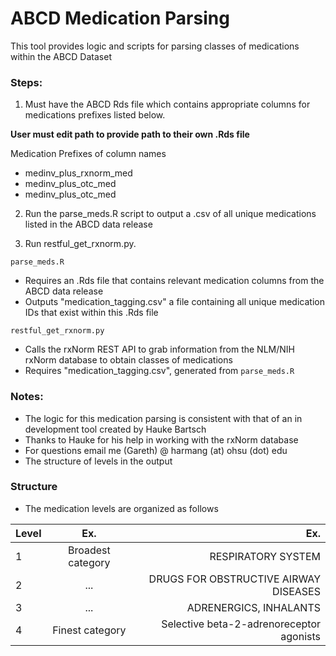 # ABCD Medication Parsing

This tool provides logic and scripts for parsing classes of medications within the ABCD Dataset

### Steps:

1) Must have the ABCD Rds file which contains appropriate columns for medications prefixes listed below. 

**User must edit path to provide path to their own .Rds file** 

Medication Prefixes of column names
- medinv_plus_rxnorm_med  
- medinv_plus_otc_med  
- medinv_plus_otc_med  

2) Run the parse_meds.R script to output a .csv of all unique medications listed in the ABCD data release  

3) Run restful_get_rxnorm.py.  

`parse_meds.R`  
- Requires an .Rds file that contains relevant medication columns from the ABCD data release
- Outputs "medication_tagging.csv" a file containing all unique medication IDs that exist within this .Rds file

`restful_get_rxnorm.py`  
- Calls the rxNorm REST API to grab information from the NLM/NIH rxNorm database to obtain classes of medications
- Requires "medication_tagging.csv", generated from `parse_meds.R`

### Notes:  

- The logic for this medication parsing is consistent with that of an in development tool created by Hauke Bartsch
- Thanks to Hauke for his help in working with the rxNorm database
- For questions email me (Gareth) @ harmang (at) ohsu (dot) edu
- The structure of levels in the output 

### Structure

- The medication levels are organized as follows 

| Level        | Ex.           | Ex.  |
| ------------- |:-------------:| -----:|
| 1      | Broadest category | RESPIRATORY SYSTEM |
| 2      | ...      | DRUGS FOR OBSTRUCTIVE AIRWAY DISEASES |
| 3      | ...     | ADRENERGICS, INHALANTS |
| 4 | Finest category      | Selective beta-2-adrenoreceptor agonists |

